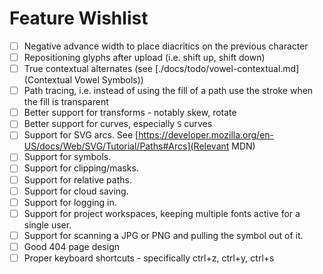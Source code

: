 # Feature Wishlist

- [ ] Negative advance width to place diacritics on the previous character
- [ ] Repositioning glyphs after upload (i.e. shift up, shift down)
- [ ] True contextual alternates (see [./docs/todo/vowel-contextual.md](Contextual Vowel Symbols))
- [ ] Path tracing, i.e. instead of using the fill of a path use the stroke when the fill is transparent
- [ ] Better support for transforms - notably skew, rotate
- [ ] Better support for curves, especially `S` curves
- [ ] Support for SVG arcs. See [https://developer.mozilla.org/en-US/docs/Web/SVG/Tutorial/Paths#Arcs](Relevant MDN)
- [ ] Support for symbols.
- [ ] Support for clipping/masks.
- [ ] Support for relative paths.
- [ ] Support for cloud saving.
- [ ] Support for logging in.
- [ ] Support for project workspaces, keeping multiple fonts active for a single user.
- [ ] Support for scanning a JPG or PNG and pulling the symbol out of it.
- [ ] Good 404 page design
- [ ] Proper keyboard shortcuts - specifically ctrl+z, ctrl+y, ctrl+s